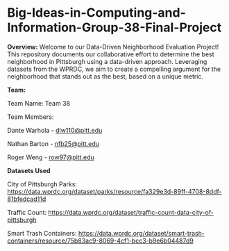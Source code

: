 # Big-Ideas-in-Computing-and-Information-Group-38-Final-Project

**Overview:**
Welcome to our Data-Driven Neighborhood Evaluation Project! This repository documents our collaborative effort to determine the best neighborhood in Pittsburgh using a data-driven approach. Leveraging datasets from the WPRDC, we aim to create a compelling argument for the neighborhood that stands out as the best, based on a unique metric.


**Team:**

Team Name: Team 38

Team Members:

Dante Warhola - dlw110@pitt.edu

Nathan Barton - nfb25@pitt.edu

Roger Weng - row97@pitt.edu


**Datasets Used**

City of Pittsburgh Parks: https://data.wprdc.org/dataset/parks/resource/fa329e3d-89ff-4708-8ddf-81bfedcad11d

Traffic Count: https://data.wprdc.org/dataset/traffic-count-data-city-of-pittsburgh

Smart Trash Containers: https://data.wprdc.org/dataset/smart-trash-containers/resource/75b83ac9-8069-4cf1-bcc3-b9e6b04487d9

